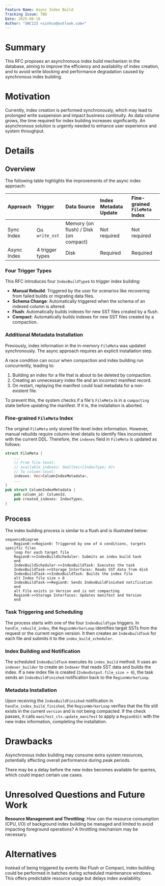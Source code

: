 ```yaml
---
Feature Name: Async Index Build
Tracking Issue: TBD
Date: 2025-08-16
Author: "SNC123 <sinhco@outlook.com>"
---
```


# Summary
This RFC proposes an asynchronous index build mechanism in the database, aiming to improve the efficiency and availability of index creation, and to avoid write blocking and performance degradation caused by synchronous index building.

# Motivation
Currently, index creation is performed synchronously, which may lead to prolonged write suspension and impact business continuity. As data volume grows, the time required for index building increases significantly. An asynchronous solution is urgently needed to enhance user experience and system throughput.

# Details

## Overview

The following table highlights the improvements of the async index approach:

| Approach | Trigger | Data Source | Index Metadata Update | Fine-grained `FileMeta` Index |
| :--- | :--- | :--- | :--- | :--- |
| Sync Index | On `write_sst` | Memory (on flush) / Disk (on compact) | Not required | Not required |
| Async Index | 4 trigger types | Disk | Required | Required |

### Four Trigger Types

This RFC introduces four `IndexBuildType`s to trigger index building:

- **Manual Rebuild**: Triggered by the user for scenarios like recovering from failed builds or migrating data files.
- **Schema Change**: Automatically triggered when the schema of an indexed column is altered.
- **Flush**: Automatically builds indexes for new SST files created by a flush.
- **Compact**: Automatically builds indexes for new SST files created by a compaction.

### Additional Metadata Installation

Previously, index information in the in-memory `FileMeta` was updated synchronously. The async approach requires an explicit installation step.

A race condition can occur when compaction and index building run concurrently, leading to:
1. Building an index for a file that is about to be deleted by compaction.
2. Creating an unnecessary index file and an incorrect manifest record.
3. On restart, replaying the manifest could load metadata for a non-existent file.

To prevent this, the system checks if a file's `FileMeta` is in a `compacting` state before updating the manifest. If it is, the installation is aborted.

### Fine-grained `FileMeta` Index

The original `FileMeta` only stored file-level index information. However, manual rebuilds require column-level details to identify files inconsistent with the current DDL. Therefore, the `indexes` field in `FileMeta` is updated as follows:
```rust
struct FileMeta {
    ...
    // From file-level:
    // available_indexes: SmallVec<[IndexType; 4]>
    // To column-level:
    indexes: Vec<ColumnIndexMetadata>,
    ...
}
pub struct ColumnIndexMetadata {
    pub column_id: ColumnId,
    pub created_indexes: IndexTypes,
}
```

## Process

The index building process is similar to a flush and is illustrated below:

```mermaid
sequenceDiagram
    Region0->>Region0: Triggered by one of 4 conditions, targets specific files
    loop For each target file
    Region0->>IndexBuildScheduler: Submits an index build task
    end
    IndexBuildScheduler->>IndexBuildTask: Executes the task
    IndexBuildTask->>Storage Interfaces: Reads SST data from disk
    IndexBuildTask->>IndexBuildTask: Builds the index file
    alt Index file size > 0
    IndexBuildTask->>Region0: Sends IndexBuildFinished notification
    end
    alt File exists in Version and is not compacting
    Region0->>Storage Interfaces: Updates manifest and Version
    end
```

### Task Triggering and Scheduling

The process starts with one of the four `IndexBuildType` triggers. In `handle_rebuild_index`, the `RegionWorkerLoop` identifies target SSTs from the request or the current region version. It then creates an `IndexBuildTask` for each file and submits it to the `index_build_scheduler`.

### Index Building and Notification

The scheduled `IndexBuildTask` executes its `index_build` method. It uses an `indexer_builder` to create an `Indexer` that reads SST data and builds the index. If a new index file is created (`IndexOutput.file_size > 0`), the task sends an `IndexBuildFinished` notification back to the `RegionWorkerLoop`.

### Metadata Installation

Upon receiving the `IndexBuildFinished` notification in `handle_index_build_finished`, the `RegionWorkerLoop` verifies that the file still exists in the current `version` and is not being compacted. If the check passes, it calls `manifest_ctx.update_manifest` to apply a `RegionEdit` with the new index information, completing the installation.

# Drawbacks

Asynchronous index building may consume extra system resources, potentially affecting overall performance during peak periods.

There may be a delay before the new index becomes available for queries, which could impact certain use cases.

# Unresolved Questions and Future Work

**Resource Management and Throttling**: How can the resource consumption (CPU, I/O) of background index building be managed and limited to avoid impacting foreground operations? A throttling mechanism may be necessary.

# Alternatives

Instead of being triggered by events like Flush or Compact, index building could be performed in batches during scheduled maintenance windows. This offers predictable resource usage but delays index availability.